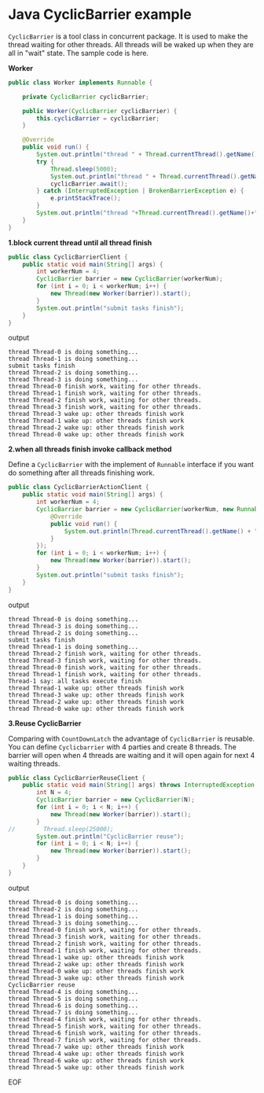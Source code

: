 # Java CyclicBarrier example
`CyclicBarrier` is a tool class in concurrent package. It is used to make the thread waiting for other threads.
All threads will be waked up when they are all in "wait" state. The sample code is here.

**Worker**
```java
public class Worker implements Runnable {

    private CyclicBarrier cyclicBarrier;

    public Worker(CyclicBarrier cyclicBarrier) {
        this.cyclicBarrier = cyclicBarrier;
    }

    @Override
    public void run() {
        System.out.println("thread " + Thread.currentThread().getName() + " is doing something...");
        try {
            Thread.sleep(5000);
            System.out.println("thread " + Thread.currentThread().getName() + " finish work, waiting for other threads.");
            cyclicBarrier.await();
        } catch (InterruptedException | BrokenBarrierException e) {
            e.printStackTrace();
        }
        System.out.println("thread "+Thread.currentThread().getName()+" wake up: other threads finish work");
    }
}
```

**1.block current thread until all thread finish**
```java
public class CyclicBarrierClient {
    public static void main(String[] args) {
        int workerNum = 4;
        CyclicBarrier barrier = new CyclicBarrier(workerNum);
        for (int i = 0; i < workerNum; i++) {
            new Thread(new Worker(barrier)).start();
        }
        System.out.println("submit tasks finish");
    }
}
```
output
```
thread Thread-0 is doing something...
thread Thread-1 is doing something...
submit tasks finish
thread Thread-2 is doing something...
thread Thread-3 is doing something...
thread Thread-0 finish work, waiting for other threads.
thread Thread-1 finish work, waiting for other threads.
thread Thread-2 finish work, waiting for other threads.
thread Thread-3 finish work, waiting for other threads.
thread Thread-3 wake up: other threads finish work
thread Thread-1 wake up: other threads finish work
thread Thread-2 wake up: other threads finish work
thread Thread-0 wake up: other threads finish work
```
**2.when all threads finish invoke callback method**

Define a `CyclicBarrier` with the implement of `Runnable` interface if you want do something after all threads 
finishing work.
```java
public class CyclicBarrierActionClient {
    public static void main(String[] args) {
        int workerNum = 4;
        CyclicBarrier barrier = new CyclicBarrier(workerNum, new Runnable() {
            @Override
            public void run() {
                System.out.println(Thread.currentThread().getName() + " say: all tasks execute finish");
            }
        });
        for (int i = 0; i < workerNum; i++) {
            new Thread(new Worker(barrier)).start();
        }
        System.out.println("submit tasks finish");
    }
}
```
output
```
thread Thread-0 is doing something...
thread Thread-3 is doing something...
thread Thread-2 is doing something...
submit tasks finish
thread Thread-1 is doing something...
thread Thread-2 finish work, waiting for other threads.
thread Thread-3 finish work, waiting for other threads.
thread Thread-0 finish work, waiting for other threads.
thread Thread-1 finish work, waiting for other threads.
Thread-1 say: all tasks execute finish
thread Thread-1 wake up: other threads finish work
thread Thread-3 wake up: other threads finish work
thread Thread-2 wake up: other threads finish work
thread Thread-0 wake up: other threads finish work
```
**3.Reuse CyclicBarrier**

Comparing with `CountDownLatch` the advantage of `CyclicBarrier` is reusable. You can define `Cyclicbarrier` 
with 4 parties and create 8 threads. The barrier will open when 4 threads are waiting and it will open again
 for next 4 waiting threads.
```java
public class CyclicBarrierReuseClient {
    public static void main(String[] args) throws InterruptedException {
        int N = 4;
        CyclicBarrier barrier = new CyclicBarrier(N);
        for (int i = 0; i < N; i++) {
            new Thread(new Worker(barrier)).start();
        }
//        Thread.sleep(25000);
        System.out.println("CyclicBarrier reuse");
        for (int i = 0; i < N; i++) {
            new Thread(new Worker(barrier)).start();
        }
    }
}
```
output
```
thread Thread-0 is doing something...
thread Thread-2 is doing something...
thread Thread-1 is doing something...
thread Thread-3 is doing something...
thread Thread-0 finish work, waiting for other threads.
thread Thread-3 finish work, waiting for other threads.
thread Thread-2 finish work, waiting for other threads.
thread Thread-1 finish work, waiting for other threads.
thread Thread-1 wake up: other threads finish work
thread Thread-2 wake up: other threads finish work
thread Thread-0 wake up: other threads finish work
thread Thread-3 wake up: other threads finish work
CyclicBarrier reuse
thread Thread-4 is doing something...
thread Thread-5 is doing something...
thread Thread-6 is doing something...
thread Thread-7 is doing something...
thread Thread-4 finish work, waiting for other threads.
thread Thread-5 finish work, waiting for other threads.
thread Thread-6 finish work, waiting for other threads.
thread Thread-7 finish work, waiting for other threads.
thread Thread-7 wake up: other threads finish work
thread Thread-4 wake up: other threads finish work
thread Thread-6 wake up: other threads finish work
thread Thread-5 wake up: other threads finish work
```

EOF